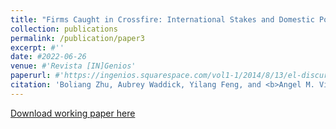 ```yaml
---
title: "Firms Caught in Crossfire: International Stakes and Domestic Politics in Corporate Positioning on De-Globalization"
collection: publications
permalink: /publication/paper3
excerpt: #''
date: #2022-06-26
venue: #'Revista [IN]Genios'
paperurl: #'https://ingenios.squarespace.com/vol1-1/2014/8/13/el-discurso-de-la-iglesia-protestante-en-torno-a-la-segunda-guerra-mundial-en-la-revista-puerto-rico-evanglico-1940-1945'
citation: 'Boliang Zhu, Aubrey Waddick, Yilang Feng, and <b>Angel M. Villegas-Cruz</b>. 2022. “Firms Caught in Crossfire: International Stakes and Domestic Politics in Corporate Positioning on De-Globalization.” Working Paper.'
---
```

[Download working paper here](https://s18798.pcdn.co/gripe/wp-content/uploads/sites/18249/2021/07/TradeWar_072021.pdf)
